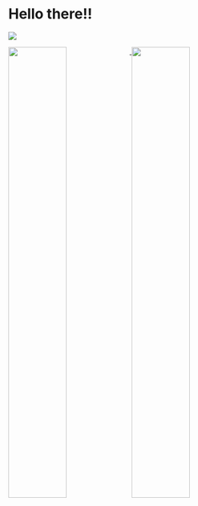# Hello there!!

![](https://komarev.com/ghpvc/?username=sensorario&label=profile+views)

<a href="https://github.com/sensorario">
  <img align="top" src="https://github-readme-stats.vercel.app/api/top-langs/?username=sensorario&langs_count=8&theme=calm&layout=compact" width="48%"/>
</a>
<a href="https://github.com/sensorario">
  <img align="top" src="https://github-readme-stats.vercel.app/api?username=sensorario&hide=prs&count_private=true&show_icons=true&theme=calm"  width="48%" />
</a>
